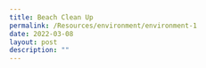```yaml
---
title: Beach Clean Up
permalink: /Resources/environment/environment-1
date: 2022-03-08
layout: post
description: ""
---
```

